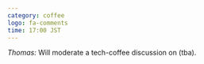 ```yaml
---
category: coffee
logo: fa-comments
time: 17:00 JST
---
```


*Thomas:*  Will moderate a tech-coffee discussion on (tba).
